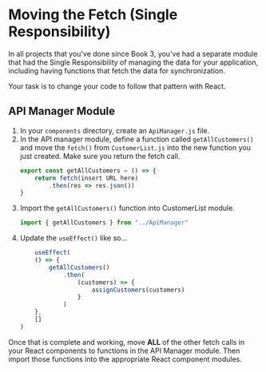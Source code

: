 # Moving the Fetch (Single Responsibility)

In all projects that you've done since Book 3, you've had a separate module that had the Single Responsibility of managing the data for your application, including having functions that fetch the data for synchronization.

Your task is to change your code to follow that pattern with React.

## API Manager Module

1. In your `components` directory, create an `ApiManager.js` file.
1. In the API manager module, define a function called `getAllCustomers()` and move the `fetch()` from `CustomerList.js` into the new function you just created. Make sure you return the fetch call.
    ```js
    export const getAllCustomers = () => {
        return fetch(insert URL here)
            .then(res => res.json())
    }
    ```
1. Import the `getAllCustomers()` function into CustomerList module.
    ```js
    import { getAllCustomers } from "../ApiManager"
    ```
1. Update the `useEffect()` like so...
    ```js
        useEffect(
        () => {
            getAllCustomers()
                .then(
                    (customers) => {
                        assignCustomers(customers)
                    }
                )
        },
        []
    )
    ```

Once that is complete and working, move **ALL** of the other fetch calls in your React components to functions in the API Manager module. Then import those functions into the appropriate React component modules.
